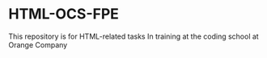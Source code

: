 # HTML-OCS-FPE
This repository is for HTML-related tasks In training at the coding school at Orange Company
